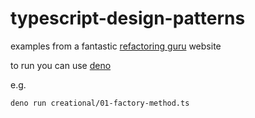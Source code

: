 # typescript-design-patterns

examples from a fantastic [refactoring guru](https://refactoring.guru/design-patterns) website

to run you can use [deno](https://deno.land/)

e.g.

```deno run creational/01-factory-method.ts```
